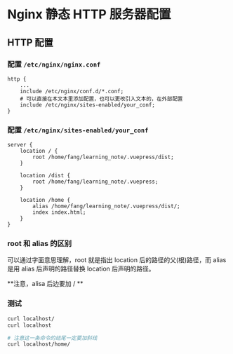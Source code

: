 # Nginx 静态 HTTP 服务器配置

## HTTP 配置

### 配置 `/etc/nginx/nginx.conf`

```nginx
http {
    ...
    include /etc/nginx/conf.d/*.conf;
    # 可以直接在本文本里添加配置，也可以更改引入文本的，在外部配置
    include /etc/nginx/sites-enabled/your_conf;
}
```

### 配置 `/etc/nginx/sites-enabled/your_conf`

```nginx
server {
	location / {
		root /home/fang/learning_note/.vuepress/dist;
	}
	
	location /dist {
		root /home/fang/learning_note/.vuepress;
	}
	
	location /home {
		alias /home/fang/learning_note/.vuepress/dist/;
		index index.html;
	}
}
```

### root 和 alias 的区别

可以通过字面意思理解，root 就是指出 location 后的路径的父(根)路径，而 alias 是用 alias 后声明的路径替换 location 后声明的路径。

**注意，alisa 后边要加 / **

### 测试

```sh
curl localhost/
curl localhost

# 注意这一条命令的结尾一定要加斜线
curl localhost/home/
```

